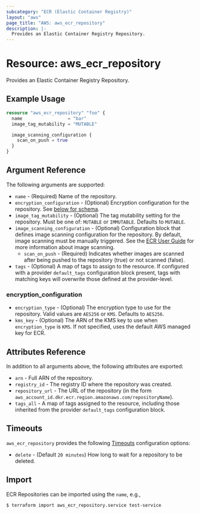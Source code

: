 ```yaml
---
subcategory: "ECR (Elastic Container Registry)"
layout: "aws"
page_title: "AWS: aws_ecr_repository"
description: |-
  Provides an Elastic Container Registry Repository.
---
```


# Resource: aws_ecr_repository

Provides an Elastic Container Registry Repository.

## Example Usage

```terraform
resource "aws_ecr_repository" "foo" {
  name                 = "bar"
  image_tag_mutability = "MUTABLE"

  image_scanning_configuration {
    scan_on_push = true
  }
}
```

## Argument Reference

The following arguments are supported:

* `name` - (Required) Name of the repository.
* `encryption_configuration` - (Optional) Encryption configuration for the repository. See [below for schema](#encryption_configuration).
* `image_tag_mutability` - (Optional) The tag mutability setting for the repository. Must be one of: `MUTABLE` or `IMMUTABLE`. Defaults to `MUTABLE`.
* `image_scanning_configuration` - (Optional) Configuration block that defines image scanning configuration for the repository. By default, image scanning must be manually triggered. See the [ECR User Guide](https://docs.aws.amazon.com/AmazonECR/latest/userguide/image-scanning.html) for more information about image scanning.
    * `scan_on_push` - (Required) Indicates whether images are scanned after being pushed to the repository (true) or not scanned (false).
* `tags` - (Optional) A map of tags to assign to the resource. If configured with a provider `default_tags` configuration block present, tags with matching keys will overwrite those defined at the provider-level.

### encryption_configuration

* `encryption_type` - (Optional) The encryption type to use for the repository. Valid values are `AES256` or `KMS`. Defaults to `AES256`.
* `kms_key` - (Optional) The ARN of the KMS key to use when `encryption_type` is `KMS`. If not specified, uses the default AWS managed key for ECR.

## Attributes Reference

In addition to all arguments above, the following attributes are exported:

* `arn` - Full ARN of the repository.
* `registry_id` - The registry ID where the repository was created.
* `repository_url` - The URL of the repository (in the form `aws_account_id.dkr.ecr.region.amazonaws.com/repositoryName`).
* `tags_all` - A map of tags assigned to the resource, including those inherited from the provider `default_tags` configuration block.

## Timeouts

`aws_ecr_repository` provides the following [Timeouts](https://www.terraform.io/docs/configuration/blocks/resources/syntax.html#operation-timeouts)
configuration options:

- `delete` - (Default `20 minutes`) How long to wait for a repository to be deleted.

## Import

ECR Repositories can be imported using the `name`, e.g.,

```
$ terraform import aws_ecr_repository.service test-service
```
